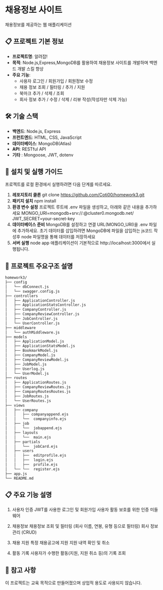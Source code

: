 # 채용정보 사이트

채용정보를 제공하는 웹 애플리케이션

## 📋 프로젝트 기본 정보

- **프로젝트명**: 알려잡!
- **목적**: Node.js,Express,MongoDB를 활용하여 채용정보 사이트를 개발하며 백엔드 개발 스킬 향상
- **주요 기능**:
  - 사용자 로그인 / 회원가입 / 회원정보 수정
  - 채용 정보 조회 / 필터링 / 추가 / 지원
  - 북마크 추가 / 삭제 / 조회
  - 회사 정보 추가 / 수정 / 삭제 / 리뷰 작성(작성자만 삭제 가능)
  
## 🛠 기술 스택

- **백엔드**: Node.js, Express
- **프런트엔드**: HTML, CSS, JavaScript
- **데이터베이스**: MongoDB(Atlas)
- **API**: RESTful API
- **기타** : Mongoose, JWT, dotenv

## 🚀 설치 및 실행 가이드

프로젝트를 로컬 환경에서 실행하려면 다음 단계를 따르세요.

1. **레포지토리 클론**
    git clone https://github.com/Coti00/homework3.git
3. **패키지 설치**
    npm install
4. **환경 변수 설정**
    프로젝트 루트에 .env 파일을 생성하고, 아래와 같은 내용을 추가하세요
    MONGO_URI=mongodb+srv://<username>:<password>@cluster0.mongodb.net/<database>
    JWT_SECRET=your-secret-key
5. **데이터베이스 준비**
    MongoDB를 설정하고 연결 URL(MONGO_URI)을 .env 파일에 추가하세요.
    초기 데이터를 삽입하려면 MongoDB에 파일을 삽입하는 js코드 작성후 node 파일명을 통해 데이터를 저장하세요
6. **서버 실행**
    node app
    애플리케이션이 기본적으로 http://localhost:3000에서 실행됩니다.


## 📂 프로젝트 주요구조 설명
```bash
homework3/
├── config
│   └── dbConnect.js            
│   └── swagger.config.js  
├── controllers
│   ├── ApplicationController.js        
│   ├── ApplicationStatsController.js
│   ├── CompanyController.js 
│   ├── CompanyReviewController.js 
│   ├── JobController.js       
│   └── UserController.js  
├── middleware
│   └── authMiddleware.js    
├── models
│   ├── ApplicationModel.js              
│   ├── ApplicationStatsModel.js
│   ├── BookmarkModel.js  
│   ├── CompanyModel.js  
│   ├── CompanyReviewModel.js  
│   ├── JobModel.js  
│   ├── Userlog.js             
│   └── UserModel.js  
├── routes
│   ├── ApplicationRoutes.js             
│   ├── CompanyReviewRoutes.js  
│   ├── CompanyRoutesRoutes.js          
│   ├── JobRoutes.js          
│   └── UserRoutes.js                   
├── views
│   ├── company
│   │   ├── companyappend.ejs
│   │   └──  companyinfo.ejs  
│   ├── job
│   │   └──  jobappend.ejs     
│   ├── layouts
│   │   └──  main.ejs                
│   ├── partials
│   │   └──  jobCard.ejs  
│   ├── users
│   │   ├──  editprofile.ejs
│   │   ├──  login.ejs
│   │   ├──  profile.ejs
│   └── └──  register.ejs                          
├── app.js                   
└── README.md                    
```
## 📋 주요 기능 설명
1. 사용자 인증
    JWT를 사용한 로그인 및 회원가입
    사용자 활동 보호를 위한 인증 미들웨어

2. 채용정보
    채용정보 조회 및 필터링 (회사 이름, 연봉, 유형 등으로 필터링)
    회사 정보 관리 (CRUD)

3. 채용 지원
    특정 채용공고에 지원
    지원 내역 확인 및 취소

4. 활동 기록
    사용자가 수행한 활동(지원, 지원 취소 등)의 기록 조회

## 📝 참고 사항
이 프로젝트는 교육 목적으로 만들어졌으며 상업적 용도로 사용되지 않습니다.

